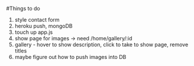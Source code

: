 #Things to do

1. style contact form
2. heroku push, mongoDB
3. touch up app.js
4. show page for images -> need /home/gallery/:id
5. gallery - hover to show description, click to take to show page, remove titles
6. maybe figure out how to push images into DB